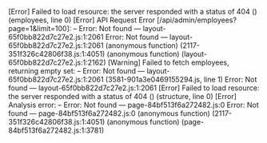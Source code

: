 [Error] Failed to load resource: the server responded with a status of 404 () (employees, line 0)
[Error] API Request Error [/api/admin/employees?page=1&limit=100]: – Error: Not found — layout-65f0bb822d7c27e2.js:1:2061
Error: Not found — layout-65f0bb822d7c27e2.js:1:2061
	(anonymous function) (2117-351f326c42806f38.js:1:4051)
	(anonymous function) (layout-65f0bb822d7c27e2.js:1:2162)
[Warning] Failed to fetch employees, returning empty set: – Error: Not found — layout-65f0bb822d7c27e2.js:1:2061 (3581-901a3e0469155294.js, line 1)
Error: Not found — layout-65f0bb822d7c27e2.js:1:2061
[Error] Failed to load resource: the server responded with a status of 404 () (structure, line 0)
[Error] Analysis error: – Error: Not found — page-84bf513f6a272482.js:0
Error: Not found — page-84bf513f6a272482.js:0
	(anonymous function) (2117-351f326c42806f38.js:1:4051)
	(anonymous function) (page-84bf513f6a272482.js:1:3781)
